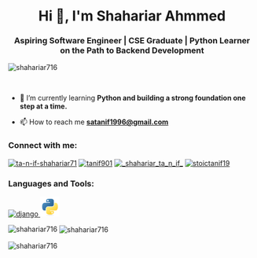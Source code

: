 <h1 align="center">Hi 👋, I'm Shahariar Ahmmed</h1>
<h3 align="center">Aspiring Software Engineer | CSE Graduate | Python Learner on the Path to Backend Development</h3>

<p align="left"> <img src="https://komarev.com/ghpvc/?username=shahariar716&label=Profile%20views&color=0e75b6&style=flat" alt="shahariar716" /> </p>

<p align="left"> <a href="https://twitter.com/" target="blank"><img src="https://img.shields.io/twitter/follow/?logo=twitter&style=for-the-badge" alt="" /></a> </p>

- 🌱 I’m currently learning **Python and building a strong foundation one step at a time.**

- 📫 How to reach me **satanif1996@gmail.com**

<h3 align="left">Connect with me:</h3>
<p align="left">
<a href="https://linkedin.com/in/ta-n-if-shahariar71" target="blank"><img align="center" src="https://raw.githubusercontent.com/rahuldkjain/github-profile-readme-generator/master/src/images/icons/Social/linked-in-alt.svg" alt="ta-n-if-shahariar71" height="30" width="40" /></a>
<a href="https://fb.com/tanif901" target="blank"><img align="center" src="https://raw.githubusercontent.com/rahuldkjain/github-profile-readme-generator/master/src/images/icons/Social/facebook.svg" alt="tanif901" height="30" width="40" /></a>
<a href="https://instagram.com/_shahariar_ta_n_if_" target="blank"><img align="center" src="https://raw.githubusercontent.com/rahuldkjain/github-profile-readme-generator/master/src/images/icons/Social/instagram.svg" alt="_shahariar_ta_n_if_" height="30" width="40" /></a>
<a href="https://www.hackerrank.com/stoictanif19" target="blank"><img align="center" src="https://raw.githubusercontent.com/rahuldkjain/github-profile-readme-generator/master/src/images/icons/Social/hackerrank.svg" alt="stoictanif19" height="30" width="40" /></a>
</p>

<h3 align="left">Languages and Tools:</h3>
<p align="left"> <a href="https://www.djangoproject.com/" target="_blank" rel="noreferrer"> <img src="https://cdn.worldvectorlogo.com/logos/django.svg" alt="django" width="40" height="40"/> </a> <a href="https://www.python.org" target="_blank" rel="noreferrer"> <img src="https://raw.githubusercontent.com/devicons/devicon/master/icons/python/python-original.svg" alt="python" width="40" height="40"/> </a> </p>

<p><img align="left" src="https://github-readme-stats.vercel.app/api/top-langs?username=shahariar716&show_icons=true&locale=en&layout=compact" alt="shahariar716" /></p>

<p>&nbsp;<img align="center" src="https://github-readme-stats.vercel.app/api?username=shahariar716&show_icons=true&locale=en" alt="shahariar716" /></p>

<p><img align="center" src="https://github-readme-streak-stats.herokuapp.com/?user=shahariar716&" alt="shahariar716" /></p>
